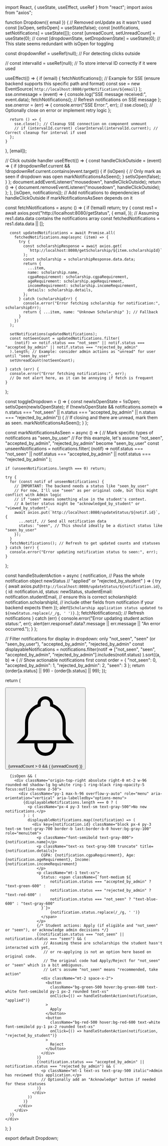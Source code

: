 import React, { useState, useEffect, useRef } from "react";
import axios from "axios";

function Dropdown({ email }) { // Removed onUpdate as it wasn't used
  const [isOpen, setIsOpen] = useState(false);
  const [notifications, setNotifications] = useState([]);
  const [unreadCount, setUnreadCount] = useState(0);
  // const [dropdownState, setDropdownState] = useState(0); // This state seems redundant with isOpen for toggling

  const dropdownRef = useRef(null); // For detecting clicks outside

  // const intervalId = useRef(null); // To store interval ID correctly if it were used

  useEffect(() => {
    if (email) {
      fetchNotifications();
      // Example for SSE (ensure backend supports this specific path and format)
      const sse = new EventSource(
        `http://localhost:8080/getNotification/${email}`
      );
      sse.onmessage = (event) => {
        console.log("SSE message received:", event.data);
        fetchNotifications(); // Refresh notifications on SSE message
      };
      sse.onerror = (err) => {
        console.error("SSE Error:", err);
        // sse.close(); // Optionally close on error or implement retry logic
      };

      return () => {
        sse.close(); // Cleanup SSE connection on component unmount
        // if (intervalId.current) clearInterval(intervalId.current); // Correct cleanup for interval if used
      };
    }
  }, [email]);

  // Click outside handler
  useEffect(() => {
    const handleClickOutside = (event) => {
      if (dropdownRef.current && !dropdownRef.current.contains(event.target)) {
        if (isOpen) { // Only mark as seen if dropdown was open
            markNotificationsAsSeen();
        }
        setIsOpen(false);
      }
    };
    document.addEventListener("mousedown", handleClickOutside);
    return () => {
      document.removeEventListener("mousedown", handleClickOutside);
    };
  }, [isOpen, notifications]); // Add notifications to dependencies of handleClickOutside if markNotificationsAsSeen depends on it

  const fetchNotifications = async () => {
    if (!email) return;
    try {
      const res1 = await axios.post("http://localhost:8080/getStatus", {
        email,
      });
      // Assuming res1.data.data contains the notifications array
      const fetchedNotifications = res1.data.data || [];

      const updatedNotifications = await Promise.all(
        fetchedNotifications.map(async (item) => {
          try {
            const scholarshipResponse = await axios.get(
              `http://localhost:8080/getScholarship/${item.scholarshipId}`
            );
            const scholarship = scholarshipResponse.data.data;
            return {
              ...item,
              name: scholarship.name,
              cgpaRequirement: scholarship.cgpaRequirement,
              ageRequirement: scholarship.ageRequirement,
              incomeRequirement: scholarship.incomeRequirement,
              details: scholarship.details,
            };
          } catch (scholarshipErr) {
            console.error("Error fetching scholarship for notification:", scholarshipErr);
            return { ...item, name: "Unknown Scholarship" }; // Fallback
          }
        })
      );

      setNotifications(updatedNotifications);
      const notSeenCount = updatedNotifications.filter(
        (notif) => notif.status === "not_seen" || notif.status === "accepted_by_admin" || notif.status === "rejected_by_admin"
      ).length; // Example: consider admin actions as "unread" for user until "seen_by_user"
      setUnreadCount(notSeenCount);

    } catch (err) {
      console.error("Error fetching notifications:", err);
      // Do not alert here, as it can be annoying if fetch is frequent
    }
  };

  const toggleDropdown = () => {
    const newIsOpenState = !isOpen;
    setIsOpen(newIsOpenState);
    if (!newIsOpenState && notifications.some(n => n.status === "not_seen" || n.status === "accepted_by_admin" || n.status === "rejected_by_admin")) {
      // If closing and there are unread, mark them as seen.
      markNotificationsAsSeen();
    }
  };

  const markNotificationsAsSeen = async () => {
    // Mark specific types of notifications as "seen_by_user"
    // For this example, let's assume "not_seen", "accepted_by_admin", "rejected_by_admin" become "seen_by_user"
    const unseenNotifications = notifications.filter(
      (notif) => notif.status === "not_seen" || notif.status === "accepted_by_admin" || notif.status === "rejected_by_admin"
    );

    if (unseenNotifications.length === 0) return;

    try {
      for (const notif of unseenNotifications) {
        // IMPORTANT: The backend needs a status like "seen_by_user"
        // For now, I'll use "seen" as per original code, but this might conflict with Admin logic
        // if "seen" means something else in the student's context.
        // A better status might be "acknowledged_by_student" or "viewed_by_student".
        await axios.put(`http://localhost:8080/updateStatus/${notif.id}`, {
          ...notif, // Send all notification data
          status: "seen", // This should ideally be a distinct status like "seen_by_user"
        });
      }
      fetchNotifications(); // Refresh to get updated counts and statuses
    } catch (err) {
      console.error("Error updating notification status to seen:", err);
    }
  };


  const handleStudentAction = async (
    notification, // Pass the whole notification object
    newStatus // "applied" or "rejected_by_student"
  ) => {
    try {
      await axios.put(`http://localhost:8080/updateStatus/${notification.id}`, {
        id: notification.id,
        status: newStatus,
        studentEmail: notification.studentEmail, // ensure this is correct
        scholarshipId: notification.scholarshipId,
        // include other fields from notification if your backend expects them
      });
      alert(`Scholarship application status updated to ${newStatus.replace(/_/g, ' ')}.`);
      fetchNotifications(); // Refresh notifications
    } catch (err) {
      console.error("Error updating student action status:", err);
      alert(err.response?.data?.message || err.message || "An error occurred.");
    }
  };


  // Filter notifications for display in dropdown: only "not_seen", "seen" (or "seen_by_user"), "accepted_by_admin", "rejected_by_admin"
  const displayableNotifications = notifications.filter(notif =>
    ["not_seen", "seen", "accepted_by_admin", "rejected_by_admin"].includes(notif.status)
  ).sort((a, b) => { // Show actionable notifications first
    const order = { "not_seen": 0, "accepted_by_admin": 1, "rejected_by_admin": 2, "seen": 3 };
    return (order[a.status] || 99) - (order[b.status] || 99);
  });


  return (
    <div className="relative" ref={dropdownRef}>
      <button
        className="relative inline-flex items-center px-3 py-2 border border-gray-300 shadow-sm text-sm font-medium rounded-md text-gray-700 bg-white hover:bg-gray-50 focus:outline-none focus:ring-2 focus:ring-offset-2 focus:ring-red-500"
        onClick={toggleDropdown}
        aria-haspopup="true"
        aria-expanded={isOpen}
      >
        <svg xmlns="http://www.w3.org/2000/svg" className="h-5 w-5 text-gray-600" fill="none" viewBox="0 0 24 24" stroke="currentColor">
          <path strokeLinecap="round" strokeLinejoin="round" strokeWidth="2" d="M15 17h5l-1.405-1.405A2.032 2.032 0 0118 14.158V11a6.002 6.002 0 00-4-5.659V5a2 2 0 10-4 0v.341C7.67 6.165 6 8.388 6 11v3.159c0 .538-.214 1.055-.595 1.436L4 17h5m6 0v1a3 3 0 11-6 0v-1m6 0H9" />
        </svg>
        {unreadCount > 0 && (
          <span className="absolute -top-2 -right-2 inline-flex items-center justify-center px-2 py-1 text-xs font-bold leading-none text-red-100 bg-red-600 rounded-full">
            {unreadCount}
          </span>
        )}
      </button>

      {isOpen && (
        <div className="origin-top-right absolute right-0 mt-2 w-96 rounded-md shadow-lg bg-white ring-1 ring-black ring-opacity-5 focus:outline-none z-50">
          <div className="py-1 max-h-96 overflow-y-auto" role="menu" aria-orientation="vertical" aria-labelledby="options-menu">
            {displayableNotifications.length === 0 ? (
              <p className="px-4 py-3 text-sm text-gray-500">No new notifications.</p>
            ) : (
              displayableNotifications.map((notification) => (
                <div key={notification.id} className="block px-4 py-3 text-sm text-gray-700 border-b last:border-b-0 hover:bg-gray-100" role="menuitem">
                  <p className="font-semibold text-gray-800">{notification.name}</p>
                  <p className="text-xs text-gray-500 truncate" title={notification.details}>
                    CGPA: {notification.cgpaRequirement}, Age: {notification.ageRequirement}, Income: {notification.incomeRequirement}
                  </p>
                  <p className="mt-1 text-xs">
                    Status: <span className={`font-medium ${
                        notification.status === "accepted_by_admin" ? "text-green-600" :
                        notification.status === "rejected_by_admin" ? "text-red-600" :
                        notification.status === "not_seen" ? "text-blue-600" : "text-gray-600"
                    }`}>
                        {notification.status.replace(/_/g, ' ')}
                    </span>
                  </p>
                  {/* Student actions: Apply (if eligible and "not_seen" or "seen"), or acknowledge admin decisions */}
                  {(notification.status === "not_seen" || notification.status === "seen") && (
                     // Assuming these are scholarships the student hasn't interacted with yet,
                     // or re-applying is not an option here based on original code.
                     // The original code had Apply/Reject for "not_seen" or "seen" which is a bit ambiguous.
                     // Let's assume "not_seen" means "recommended, take action"
                    <div className="mt-2 space-x-2">
                      <button
                        className="bg-green-500 hover:bg-green-600 text-white font-semibold py-1 px-2 rounded text-xs"
                        onClick={() => handleStudentAction(notification, "applied")}
                      >
                        Apply
                      </button>
                      <button
                        className="bg-red-500 hover:bg-red-600 text-white font-semibold py-1 px-2 rounded text-xs"
                        onClick={() => handleStudentAction(notification, "rejected_by_student")}
                      >
                        Reject
                      </button>
                    </div>
                  )}
                  {(notification.status === "accepted_by_admin" || notification.status === "rejected_by_admin") && (
                    <p className="mt-1 text-xs text-gray-500 italic">Admin has reviewed this application.</p>
                    // Optionally add an "Acknowledge" button if needed for these statuses
                  )}
                </div>
              ))
            )}
          </div>
        </div>
      )}
    </div>
  );
}

export default Dropdown;